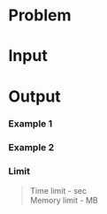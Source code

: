# Problem


# Input


# Output


### Example 1
>    
> 

### Example 2
>    
> 


### Limit
> Time limit - sec  
> Memory limit - MB